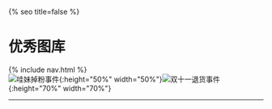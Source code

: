{% seo title=false %}
# 优秀图库   
{% include nav.html %}  
![哇妹掉粉事件](http://free-cn-01.cdn.bilnn.com/asf/jfs/t1/135480/1/19697/480987/5fd4bbbbE735395f6/7d5bf082a0b71818.jpg){:height="50%" width="50%"}![双十一退货事件](http://free-cn-01.cdn.bilnn.com/asf/jfs/t1/135014/24/19684/191284/5fd4bbbaEdc2438ea/e57c28f9b042ef3a.jpg){:height="70%" width="70%"}     


***  
